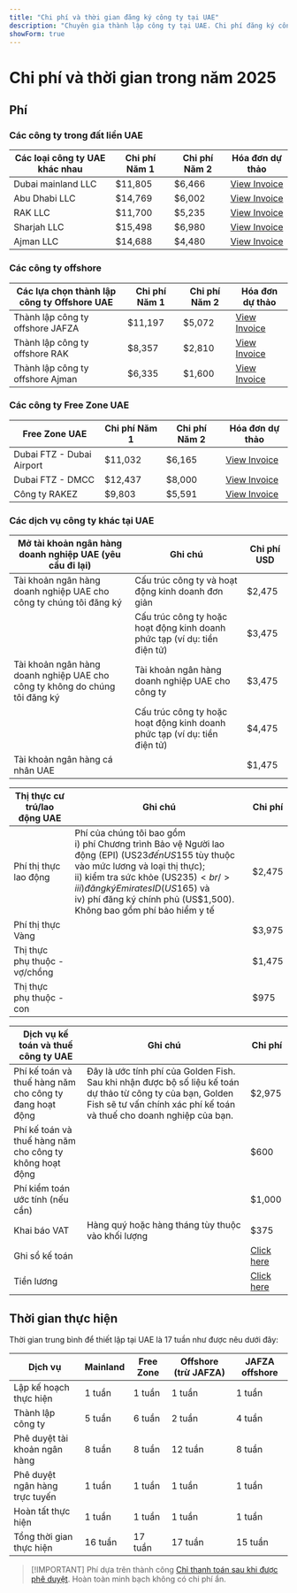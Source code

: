 ```yaml
---
title: "Chi phí và thời gian đăng ký công ty tại UAE"
description: "Chuyên gia thành lập công ty tại UAE. Chi phí đăng ký công ty UAE và ước tính thời gian thiết lập doanh nghiệp."
showForm: true
---
```


# Chi phí và thời gian trong năm 2025

## Phí

### Các công ty trong đất liền UAE

| Các loại công ty UAE khác nhau | Chi phí Năm 1 | Chi phí Năm 2 | Hóa đơn dự thảo                                                                                                  |
| ------------------------------ | ------------- | ------------- | ---------------------------------------------------------------------------------------------------------------- |
| Dubai mainland LLC             | $11,805       | $6,466        | [View Invoice](https://docs.google.com/document/d/17zrplxsKNhqfC8AGuqbiAzR_1QXutglx_zeaSEys7-E/edit?usp=sharing) |
| Abu Dhabi LLC                  | $14,769       | $6,002        | [View Invoice](/resources/contacts)                                                                              |
| RAK LLC                        | $11,700       | $5,235        | [View Invoice](/resources/contacts)                                                                              |
| Sharjah LLC                    | $15,498       | $6,980        | [View Invoice](/resources/contacts)                                                                              |
| Ajman LLC                      | $14,688       | $4,480        | [View Invoice](/resources/contacts)                                                                              |

### Các công ty offshore

| Các lựa chọn thành lập công ty Offshore UAE | Chi phí Năm 1 | Chi phí Năm 2 | Hóa đơn dự thảo                     |
| ------------------------------------------- | ------------- | ------------- | ----------------------------------- |
| Thành lập công ty offshore JAFZA            | $11,197       | $5,072        | [View Invoice](/resources/contacts) |
| Thành lập công ty offshore RAK              | $8,357        | $2,810        | [View Invoice](/resources/contacts) |
| Thành lập công ty offshore Ajman            | $6,335        | $1,600        | [View Invoice](/resources/contacts) |

### Các công ty Free Zone UAE

| Free Zone UAE             | Chi phí Năm 1 | Chi phí Năm 2 | Hóa đơn dự thảo                     |
| ------------------------- | ------------- | ------------- | ----------------------------------- |
| Dubai FTZ - Dubai Airport | $11,032       | $6,165        | [View Invoice](/resources/contacts) |
| Dubai FTZ - DMCC          | $12,437       | $8,000        | [View Invoice](/resources/contacts) |
| Công ty RAKEZ             | $9,803        | $5,591        | [View Invoice](/resources/contacts) |

### Các dịch vụ công ty khác tại UAE

| Mở tài khoản ngân hàng doanh nghiệp UAE (yêu cầu đi lại)                    | Ghi chú                                                                   | Chi phí USD |
| --------------------------------------------------------------------------- | ------------------------------------------------------------------------- | ----------- |
| Tài khoản ngân hàng doanh nghiệp UAE cho công ty chúng tôi đăng ký          | Cấu trúc công ty và hoạt động kinh doanh đơn giản                         | $2,475      |
|                                                                             | Cấu trúc công ty hoặc hoạt động kinh doanh phức tạp (ví dụ: tiền điện tử) | $3,475      |
| Tài khoản ngân hàng doanh nghiệp UAE cho công ty không do chúng tôi đăng ký | Tài khoản ngân hàng doanh nghiệp UAE cho công ty                          | $3,475      |
|                                                                             | Cấu trúc công ty hoặc hoạt động kinh doanh phức tạp (ví dụ: tiền điện tử) | $4,475      |
| Tài khoản ngân hàng cá nhân UAE                                             |                                                                           | $1,475      |

| Thị thực cư trú/lao động UAE  | Ghi chú                                                                                                                                                                                                                                                                                          | Chi phí |
| ----------------------------- | ------------------------------------------------------------------------------------------------------------------------------------------------------------------------------------------------------------------------------------------------------------------------------------------------ | ------- |
| Phí thị thực lao động         | Phí của chúng tôi bao gồm<br/>i) phí Chương trình Bảo vệ Người lao động (EPI) (US$23 đến US$155 tùy thuộc vào mức lương và loại thị thực);<br/>ii) kiểm tra sức khỏe (US$235)<br/>iii) đăng ký Emirates ID (US$165) và<br/>iv) phí đăng ký chính phủ (US$1,500). Không bao gồm phí bảo hiểm y tế | $2,475  |
| Phí thị thực Vàng             |                                                                                                                                                                                                                                                                                                  | $3,975  |
| Thị thực phụ thuộc - vợ/chồng |                                                                                                                                                                                                                                                                                                  | $1,475  |
| Thị thực phụ thuộc - con      |                                                                                                                                                                                                                                                                                                  | $975    |

| Dịch vụ kế toán và thuế công ty UAE                      | Ghi chú                                                                                                                                                                             | Chi phí         |
| -------------------------------------------------------- | ----------------------------------------------------------------------------------------------------------------------------------------------------------------------------------- | --------------- |
| Phí kế toán và thuế hàng năm cho công ty đang hoạt động  | Đây là ước tính phí của Golden Fish. Sau khi nhận được bộ số liệu kế toán dự thảo từ công ty của bạn, Golden Fish sẽ tư vấn chính xác phí kế toán và thuế cho doanh nghiệp của bạn. | $2,975          |
| Phí kế toán và thuế hàng năm cho công ty không hoạt động |                                                                                                                                                                                     | $600            |
| Phí kiểm toán ước tính (nếu cần)                         |                                                                                                                                                                                     | $1,000          |
| Khai báo VAT                                             | Hàng quý hoặc hàng tháng tùy thuộc vào khối lượng                                                                                                                                   | $375            |
| Ghi sổ kế toán                                           |                                                                                                                                                                                     | [Click here](#) |
| Tiền lương                                               |                                                                                                                                                                                     | [Click here](#) |

## Thời gian thực hiện

Thời gian trung bình để thiết lập tại UAE là 17 tuần như được nêu dưới đây:

| Dịch vụ                        | Mainland | Free Zone | Offshore (trừ JAFZA) | JAFZA offshore |
| ------------------------------ | -------- | --------- | -------------------- | -------------- |
| Lập kế hoạch thực hiện         | 1 tuần   | 1 tuần    | 1 tuần               | 1 tuần         |
| Thành lập công ty              | 5 tuần   | 6 tuần    | 2 tuần               | 4 tuần         |
| Phê duyệt tài khoản ngân hàng  | 8 tuần   | 8 tuần    | 12 tuần              | 8 tuần         |
| Phê duyệt ngân hàng trực tuyến | 1 tuần   | 1 tuần    | 1 tuần               | 1 tuần         |
| Hoàn tất thực hiện             | 1 tuần   | 1 tuần    | 1 tuần               | 1 tuần         |
| Tổng thời gian thực hiện       | 16 tuần  | 17 tuần   | 17 tuần              | 15 tuần        |

> [!IMPORTANT] Phí dựa trên thành công
> [Chỉ thanh toán sau khi được phê duyệt](./../benefits/success-based-fees.md). Hoàn toàn minh bạch không có chi phí ẩn.
